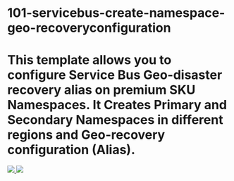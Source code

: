 # 101-servicebus-create-namespace-geo-recoveryconfiguration
# This template allows you to configure Service Bus Geo-disaster recovery alias on premium SKU Namespaces. It Creates Primary and Secondary Namespaces in different regions and Geo-recovery configuration (Alias).

<a href="https://portal.azure.com/#create/Microsoft.Template/uri/https%3A%2F%2Fraw.githubusercontent.com%2FAzure%2Fazure-quickstart-templates%2Fmaster%2F101-servicebus-create-namespace-geo-recoveryconfiguration%2Fazuredeploy.json" target="_blank">
    <img src="http://azuredeploy.net/deploybutton.png"/>
</a>

<a href="http://armviz.io/#/?load=https%3A%2F%2Fraw.githubusercontent.com%2FAzure%2Fazure-quickstart-templates%2Fmaster%2F101-servicebus-create-namespace-geo-recoveryconfiguration%2Fazuredeploy.json" target="_blank">
    <img src="http://armviz.io/visualizebutton.png"/>
</a>
